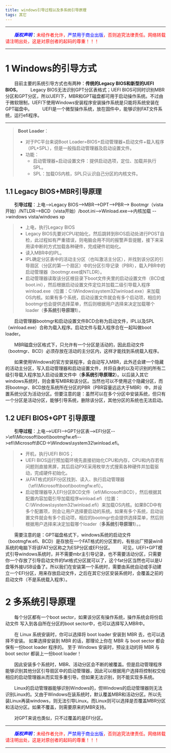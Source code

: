 ```yaml
---
title: windows引导过程以及多系统引导原理
tags: 其它
---
```


------

&emsp;&emsp;<font color=blue>**_版权声明_**</font>：<font color=red>未经作者允许，<font color=blue>严禁用于商业出版</font>，否则追究法律责任。网络转载请注明出处，这是对原创者的起码的尊重！！！</font>

------



# 1 Windows的引导方式
&emsp;&emsp;目前主要的系统引导方式也有两种：**传统的Legacy  BIOS和新型的UEFI BIOS**。
&emsp;&emsp;Legacy BIOS无法识别GPT分区表格式；UEFI BIOS可同时识别MBR分区和GPT分区，所以UEFI下，MBR和GPT磁盘都可用于启动操作系统。不过由于微软限制，UEFI下使用Windows安装程序安装操作系统是只能将系统安装在GPT磁盘中。
&emsp;&emsp;UEFI是一个微型操作系统，放在固件中，能够识别FAT文件系统，运行efi程序。

---

>**Boot Loader**：
>
>* 对于PC平台来说Boot Loader=BIOS+启动管理器+启动文件+载入程序（IPL+SPL），但是一般指启动管理器及启动设置文件。
>* 功能：
>     * 启动管理器+启动设置文件：提供启动选项，定位、加载并执行SPL。
>     * SPL：加载OS内核，SPL只认识自己分区的内核文件。




## 1.1 Legacy BIOS+MBR引导原理
&emsp;&emsp;**引导过程**：上电-->Legacy BIOS-->MBR-->DPT-->PBR--> Bootmgr（vista开始）/NTLDR-->BCD（vista开始）/boot.ini-->Winload.exe-->内核加载 -->windows vista/windows xp

>* 上电，执行Legacy BIOS
>* Legacy BIOS先要对CPU初始化，然后跳转到BIOS启动处进行POST自检，此过程如有严重错误，则电脑会用不同的报警声音提醒，接下来采用读中断的方式加载各种硬件，完成硬件初始化。
>* 读入MBR中的IPL。
>* IPL确定分区表中的活动主分区（也叫激活主分区），并找到该分区的引导扇区（分区的第一个扇区）中的分区引导记录（PBR），载入PBR中的启动管理器（bootmgr.exe或NTLDR）。
>* 启动管理器读取该分区根目录下boot文件夹里的启动设置文件（BCD或boot.ini），然后根据启动设置文件定位并加载二级引导载入程序winload.exe（位置：C:\Windows\system32\winload.exe）来加载OS内核。如果有多个系统，启动设置文件就会有多个启动项，相应的bootmgr也会提供选择菜单，然后则根据用户选择来决定加载哪个loader（**多系统引导原理1**）。

&emsp;&emsp;启动管理器bootmgr和启动设置文件BCD合称为启动文件，IPL以及SPL（winload.exe）合称为载入程序。启动文件与载入程序合在一起叫做boot loader。

&emsp;&emsp;MBR磁盘分区格式下，只允许有一个分区是活动的，因此启动文件（bootmgr、BCD）必须存放在活动的主分区内，这样才能找到系统载入程序。

&emsp;&emsp;如果使用Windows的官方安装程序，会自动写入MBR，此外还会建一个隐藏的活动主分区，写入启动管理器和启动设置文件，并将自身的以及可识别的所有二级引导载入程序加入启动设置文件中（**多系统引导原理2**）。以后装入其它windows系统时，则会重写MBR和该分区。当然也可以不使用这个隐藏分区，而将bootmgr、BCD放在系统所在分区的PBR（PBR容量远远大于MBR）中，并设置系统分区为活动分区。但要注意的是：虽然可以在多个分区中安装系统，但只有一个分区是活动分区，能够引导系统，删除该分区，其他分区的系统也无法启动。



## 1.2 UEFI BIOS+GPT 引导原理
&emsp;&emsp;**引导过程**：上电-->UEFI-->GPT分区表-->EFI分区-->\efi\Microsoft\boot\bootmgfw.efi-->efi\Microsoft\BCD→\Windows\system32\winload.efi。
>* 开机，执行UEFI BIOS；
>* UEFI BIOS运行预加载环境先直接初始化CPU和内存，CPU和内存若有问题则直接黑屏，其后启动PXE采用枚举方式搜索各种硬件并加载驱动，完成硬件初始化。
>* 从FAT格式的EFI分区找到、读入、执行启动管理器（\efi\Microsoft\boot\bootmgfw.efi）。
>* 启动管理器导入EFI分区BCD文件（efi\Microsoft\BCD），然后根据其配置内容加载引导加载程序winload.efi（位置：C:\Windows\system32\winload.efi）来加载OS内核。如果BCD中有多个配置项，则会让用户选择要启动的系统。如果有多个系统，启动设置文件就会有多个启动项，相应的bootmgr也会提供选择菜单，然后则根据用户选择来决定加载哪个loader（**多系统引导原理1**）。。

&emsp;&emsp;需要注意的是：GPT磁盘格式下，windows系统的启动文件（bootmgfw.efi、BCD）是存放在一个FAT格式的分区里的，有些出厂预装win8系统的电脑下将该FAT分区称之为ESP分区或EFI分区。
&emsp;&emsp;可见，UEFI+GPT模式引导windows系统时，并不需要mbr主引导记录，也不需要活动分区，只需要你一个存放了引导启动文件的fat格式分区就可以了，这个fat分区当然也可以是U盘等外接USB设备了。所以我们在安装第一个系统时，需要由系统自动或手动建立一个EFI分区，用来存放启动文件，之后在其它分区安装系统时，会覆盖之前的启动文件（不是系统载入程序）。

# 2 多系统引导原理
&emsp;&emsp;每个分区都有一个boot sector，如果该分区有操作系统，操作系统会将份启动文件 写入到各自所在分区的boot sector中，也可以选择写入MBR中。



&emsp;&emsp;在 Linux 系统安装时，你可以选择将 boot loader 安装到 MBR 去，也可以选择不安装。 如果选择安装到 MBR 的话，那理论上你在 MBR 与 boot sector 都会保有一份boot loader 程序的。 至于 Windows 安装时，预设主动的将 MBR 与 boot sector 都装上一份boot loader！

&emsp;&emsp;因此安装多个系统时，MBR、活动分区会不断的被覆盖。但是启动管理程序能够识别其他分区引导扇区中的启动管理器，因此可以根据用户选择将控制权交给相应的启动管理器从而实现多重引导。但如果无法识别，则不能实现多系统。

&emsp;&emsp;Linux的启动管理器能够识别Windows的，但Windows的启动管理器则无法识别Linux的。又由于Windows在装系统时，默认覆盖MBR和活动分区。所以先装Linux再装windows，则无法引导Linux。而Linux则可以选择是否覆盖MBR分区和活动分区。如果不覆盖，则需要原来的MBR支持。

&emsp;&emsp;对GPT来说也类似，只不过覆盖的是EFI分区。



------

&emsp;&emsp;<font color=blue>**_版权声明_**</font>：<font color=red>未经作者允许，<font color=blue>严禁用于商业出版</font>，否则追究法律责任。网络转载请注明出处，这是对原创者的起码的尊重！！！</font>

------
